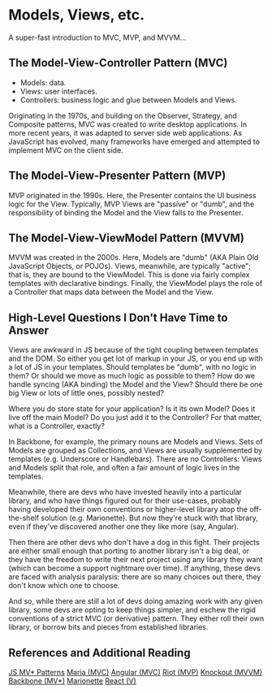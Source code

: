 # Models, Views, etc.

A super-fast introduction to MVC, MVP, and MVVM...

## The Model-View-Controller Pattern (MVC)

- Models: data.
- Views: user interfaces.
- Controllers: business logic and glue between Models and Views.

Originating in the 1970s, and building on the Observer, Strategy,
and Composite patterns, MVC was created to write desktop applications.
In more recent years, it was adapted to server side web applications.
As JavaScript has evolved, many frameworks have emerged and attempted
to implement MVC on the  client side.

## The Model-View-Presenter Pattern (MVP)

MVP originated in the 1990s. Here, the Presenter contains the UI
business logic for the View. Typically, MVP Views are "passive"
or "dumb", and the responsibility of binding the Model and the
View falls to the Presenter.

## The Model-View-ViewModel Pattern (MVVM)

MVVM was created in the 2000s. Here, Models are "dumb" (AKA Plain
Old JavaScript Objects, or POJOs). Views, meanwhile, are typically
"active"; that is, they are bound to the ViewModel. This is done
via fairly complex templates with declarative bindings. Finally,
the ViewModel plays the role of a Controller that maps data between
the Model and the View.

## High-Level Questions I Don't Have Time to Answer

Views are awkward in JS because of the tight coupling between templates
and the DOM. So either you get lot of markup in your JS, or you end up
with a lot of JS in your templates. Should templates be "dumb", with
no logic in them? Or should we move as much logic as possible to them?
How do we handle syncing (AKA binding) the Model and the View? Should
there be one big View or lots of little ones, possibly nested?

Where you do store state for your application? Is it its own Model?
Does it live off the main Model? Do you just add it to the Controller?
For that matter, what is a Controller, exactly?

In Backbone, for example, the primary nouns are Models and Views.
Sets of Models are grouped as Collections, and Views are usually
supplemented by templates (e.g. Underscore or Handlebars). There
are no Controllers: Views and Models split that role, and often
a fair amount of logic lives in the templates.

Meanwhile, there are devs who have invested heavily into a particular
library, and who have things figured out for their use-cases, probably
having developed their own conventions or higher-level library atop
the off-the-shelf solution (e.g. Marionette). But now they're stuck
with that library, even if they've discovered another one they like
more (say, Angular).

Then there are other devs who don't have a dog in this fight. Their
projects are either small enough that porting to another library isn't
a big deal, or they have the freedom to write their next project using
any library they want (which can become a support nightmare over time).
If anything, these devs are faced with analysis paralysis: there are
so many choices out there, they don't know which one to choose.

And so, while there are still a lot of devs doing amazing work with
any given library, some devs are opting to keep things simpler, and
eschew the rigid conventions of a strict MVC (or derivative) pattern.
They either roll their own library, or borrow bits and pieces from
established libraries.

## References and Additional Reading

[JS MV* Patterns](http://goo.gl/Yp9To)
[Maria (MVC)](http://goo.gl/FUDpy)
[Angular (MVC)](https://angularjs.org/)
[Riot (MVP)](https://muut.com/riotjs/)
[Knockout (MVVM)](http://knockoutjs.com/)
[Backbone (MV*)](http://backbonejs.org/)
[Marionette](http://marionettejs.com/)
[React (V)](http://goo.gl/oJu0W)